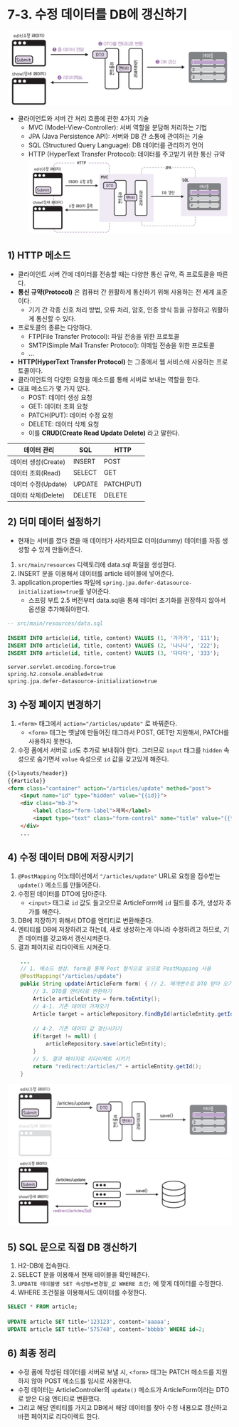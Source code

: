# 7-3. 수정 데이터를 DB에 갱신하기
![수정 폼의 데이터가 DB로 갱신되는 과정](/media/Spring%20Boot/책/코딩%20자율학습%20스프링부트3%20자바%20백엔드%20개발%20입문/Part%202.%20게시판%20CRUD%20만들기/7.%20게시글%20수정하기%20-%20Update/수정%20폼의%20데이터가%20DB로%20갱신되는%20과정.png)
- 클라이언트와 서버 간 처리 흐름에 관한 4가지 기술
	- MVC (Model-View-Controller): 서버 역할을 분담해 처리하는 기법
	- JPA (Java Persistence API): 서버와 DB 간 소통에 관여하는 기술
	- SQL (Structured Query Language): DB 데이터를 관리하기 언어
	- HTTP (HyperText Transfer Protocol): 데이터를 주고받기 위한 통신 규약
![클라이언트-서버 간 데이터 처리를 위한 4가지 기술](/media/Spring%20Boot/책/코딩%20자율학습%20스프링부트3%20자바%20백엔드%20개발%20입문/Part%202.%20게시판%20CRUD%20만들기/7.%20게시글%20수정하기%20-%20Update/클라이언트-서버%20간%20데이터%20처리를%20위한%204가지%20기술.png)

## 1) HTTP 메소드
- 클라이언트 서버 간에 데이터를 전송할 때는 다양한 통신 규약, 즉 프로토콜을 따른다.
- **통신 규약(Protocol)** 은 컴퓨터 간 원활하게 통신하기 위해 사용하는 전 세계 표준이다.
	- 기기 간 각종 신호 처리 방법, 오류 처리, 암호, 인증 방식 등을 규정하고 워활하게 통신할 수 있다.
- 프로토콜의 종류는 다양하다.
	- FTP(File Transfer Protocol): 파일 전송을 위한 프로토콜
	- SMTP(Simple Mail Transfer Protocol): 이메일 전송을 위한 프로토콜
	- ...
- **HTTP(HyperText Transfer Protocol)** 는 그중에서 웹 서비스에 사용하는 프로토콜이다.
- 클라이언트의 다양한 요청을 메소드를 통해 서버로 보내는 역할을 한다.
- 대표 메소드가 몇 가지 있다.
	- POST: 데이터 생성 요청
	- GET: 데이터 조회 요청
	- PATCH(PUT): 데이터 수정 요청
	- DELETE: 데이터 삭제 요청
	- 이를 **CRUD(Create Read Update Delete)** 라고 말한다.

| 데이터 관리         | SQL    | HTTP       |
| -------------- | ------ | ---------- |
| 데이터 생성(Create) | INSERT | POST       |
| 데이터 조회(Read)   | SELECT | GET        |
| 데이터 수정(Update) | UPDATE | PATCH(PUT) |
| 데이터 삭제(Delete) | DELETE | DELETE     |

## 2) 더미 데이터 설정하기
- 현재는 서버를 껐다 켰을 때 데이터가 사라지므로 더미(dummy) 데이터를 자동 생성할 수 있게 만들어준다.

1. `src/main/resources` 디렉토리에 data.sql 파일을 생성한다.
2. INSERT 문을 이용해서 데이터를 article 테이블에 넣어준다.
3. application.properties 파일에 `spring.jpa.defer-datasource-initialization=true`를 넣어준다.
	- 스프링 부트 2.5 버전부터 data.sql을 통해 데이터 초기화를 권장하지 않아서 옵션을 추가해줘야한다.

```sql
-- src/main/resources/data.sql

INSERT INTO article(id, title, content) VALUES (1, '가가가', '111');
INSERT INTO article(id, title, content) VALUES (2, '나나나', '222');
INSERT INTO article(id, title, content) VALUES (3, '다다다', '333');
```

```
server.servlet.encoding.force=true
spring.h2.console.enabled=true
spring.jpa.defer-datasource-initialization=true
```

## 3) 수정 페이지 변경하기
1. `<form>` 태그에서 `action="/articles/update"` 로 바꿔준다.
	- `<form>` 태그는 옛날에 만들어진 태그라서 POST, GET만 지원해서, PATCH를 사용하지 못한다.
2. 수정 폼에서 서버로 `id`도 추가로 보내줘야 한다. 그러므로 `input` 태그를 `hidden` 속성으로 숨기면서 `value` 속성으로 `id` 값을 갖고있게 해준다.

```html
{{>layouts/header}}
{{#article}}
<form class="container" action="/articles/update" method="post">
    <input name="id" type="hidden" value="{{id}}">
    <div class="mb-3">
        <label class="form-label">제목</label>
        <input type="text" class="form-control" name="title" value="{{title}}">
    </div>
    ...
```

## 4) 수정 데이터 DB에 저장시키기
1. `@PostMapping` 어노테이션에서 `"/articles/update"` URL로 요청을 접수받는 `update()` 메소드를 만들어준다.
2. 수정된 데이터를 DTO에 담아준다.
	- `<input>` 태그로 `id` 값도 들고오므로 ArticleForm에 `id` 필드를 추가, 생성자 추가를 해준다.
3. DB에 저장하기 위해서 DTO를 엔티티로 변환해준다.
4. 엔티티를 DB에 저장하려고 하는데, 새로 생성하는게 아니라 수정하려고 하므로, 기존 데이터를 갖고와서 갱신시켜준다.
5. 결과 페이지로 리다이렉트 시켜준다.

```java
	...
	// 1. 메소드 생성. form을 통해 Post 형식으로 오므로 PostMapping 사용
    @PostMapping("/articles/update")
    public String update(ArticleForm form) { // 2. 매개변수로 DTO 받아 오기
	    // 3. DTO를 엔티티로 변환하기
        Article articleEntity = form.toEntity();
        // 4-1. 기존 데이터 가져오기
        Article target = articleRepository.findById(articleEntity.getId()).orElse(null);

		// 4-2. 기존 데이터 값 갱신시키기
        if(target != null) {
            articleRepository.save(articleEntity);
        }
        // 5. 결과 페이지로 리다이렉트 시키기
        return "redirect:/articles/" + articleEntity.getId();
    }
```

![DB에 저장된 기존 데이터가 갱신되는 과정](/media/Spring%20Boot/책/코딩%20자율학습%20스프링부트3%20자바%20백엔드%20개발%20입문/Part%202.%20게시판%20CRUD%20만들기/7.%20게시글%20수정하기%20-%20Update/DB에%20저장된%20기존%20데이터가%20갱신되는%20과정.png)
![상세 페이지로 리다이렉트하는 과정](/media/Spring%20Boot/책/코딩%20자율학습%20스프링부트3%20자바%20백엔드%20개발%20입문/Part%202.%20게시판%20CRUD%20만들기/7.%20게시글%20수정하기%20-%20Update/상세%20페이지로%20리다이렉트하는%20과정.png)

## 5) SQL 문으로 직접 DB 갱신하기
1. H2-DB에 접속한다.
2. SELECT 문을 이용해서 현재 테이블을 확인해준다.
3. `UPDATE 테이블명 SET 속성명=변경할_값 WHERE 조건;` 에 맞게 데이터를 수정한다.
4. WHERE 조건절을 이용해서도 데이터를 수정한다.
```sql
SELECT * FROM article;

UPDATE article SET title='123123', content='aaaaa';
UPDATE article SET title='575748', content='bbbbb' WHERE id=2;
```

## 6) 최종 정리
- 수정 폼에 작성된 데이터를 서버로 보낼 시, `<form>` 태그는 PATCH 메소드를 지원하지 않아 POST 메소드를 임시로 사용한다.
- 수정 데이터는 ArticleController의 `update()` 메소드가 ArticleForm이라는 DTO로 받은 다음 엔티티로 변환했다.
- 그리고 해당 엔티티를 가지고 DB에서 해당 데이터를 찾아 수정 내용으로 갱신하고 바뀐 페이지로 리다이렉트 한다.